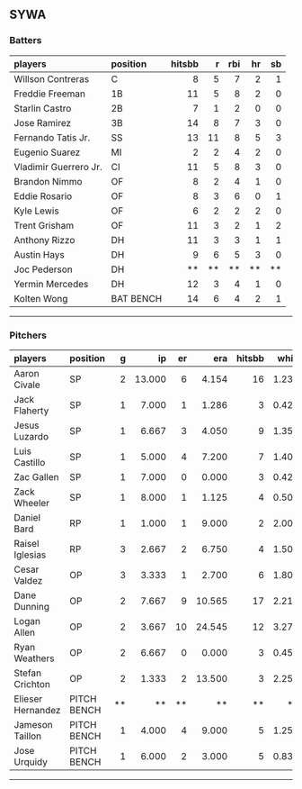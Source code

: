 ## SYWA

### Batters

 
|players               |position  | hitsbb|  r| rbi| hr| sb| 
|:---------------------|:---------|------:|--:|---:|--:|--:| 
|Willson Contreras     |C         |      8|  5|   7|  2|  1| 
|Freddie Freeman       |1B        |     11|  5|   8|  2|  0| 
|Starlin Castro        |2B        |      7|  1|   2|  0|  0| 
|Jose Ramirez          |3B        |     14|  8|   7|  3|  0| 
|Fernando Tatis Jr.    |SS        |     13| 11|   8|  5|  3| 
|Eugenio Suarez        |MI        |      2|  2|   4|  2|  0| 
|Vladimir Guerrero Jr. |CI        |     11|  5|   8|  3|  0| 
|Brandon Nimmo         |OF        |      8|  2|   4|  1|  0| 
|Eddie Rosario         |OF        |      8|  3|   6|  0|  1| 
|Kyle Lewis            |OF        |      6|  2|   2|  2|  0| 
|Trent Grisham         |OF        |     11|  3|   2|  1|  2| 
|Anthony Rizzo         |DH        |     11|  3|   3|  1|  1| 
|Austin Hays           |DH        |      9|  6|   5|  3|  0| 
|Joc Pederson          |DH        |     **| **|  **| **| **| 
|Yermin Mercedes       |DH        |     12|  3|   4|  1|  0| 
|Kolten Wong           |BAT BENCH |     14|  6|   4|  2|  1| 


* * *

### Pitchers

 
|players           |position    |  g|     ip| er|    era| hitsbb|  whip| so|  w| sv| 
|:-----------------|:-----------|--:|------:|--:|------:|------:|-----:|--:|--:|--:| 
|Aaron Civale      |SP          |  2| 13.000|  6|  4.154|     16| 1.231| 10|  1|  0| 
|Jack Flaherty     |SP          |  1|  7.000|  1|  1.286|      3| 0.429|  6|  1|  0| 
|Jesus Luzardo     |SP          |  1|  6.667|  3|  4.050|      9| 1.350|  8|  0|  0| 
|Luis Castillo     |SP          |  1|  5.000|  4|  7.200|      7| 1.400|  3|  0|  0| 
|Zac Gallen        |SP          |  1|  7.000|  0|  0.000|      3| 0.429|  6|  1|  0| 
|Zack Wheeler      |SP          |  1|  8.000|  1|  1.125|      4| 0.500|  9|  1|  0| 
|Daniel Bard       |RP          |  1|  1.000|  1|  9.000|      2| 2.000|  0|  1|  0| 
|Raisel Iglesias   |RP          |  3|  2.667|  2|  6.750|      4| 1.500|  2|  0|  2| 
|Cesar Valdez      |OP          |  3|  3.333|  1|  2.700|      6| 1.800|  3|  0|  2| 
|Dane Dunning      |OP          |  2|  7.667|  9| 10.565|     17| 2.217|  8|  0|  0| 
|Logan Allen       |OP          |  2|  3.667| 10| 24.545|     12| 3.273|  2|  0|  0| 
|Ryan Weathers     |OP          |  2|  6.667|  0|  0.000|      3| 0.450|  6|  0|  0| 
|Stefan Crichton   |OP          |  2|  1.333|  2| 13.500|      3| 2.250|  1|  0|  1| 
|Elieser Hernandez |PITCH BENCH | **|     **| **|     **|     **|    **| **| **| **| 
|Jameson Taillon   |PITCH BENCH |  1|  4.000|  4|  9.000|      5| 1.250|  6|  0|  0| 
|Jose Urquidy      |PITCH BENCH |  1|  6.000|  2|  3.000|      5| 0.833|  2|  1|  0| 


* * *


